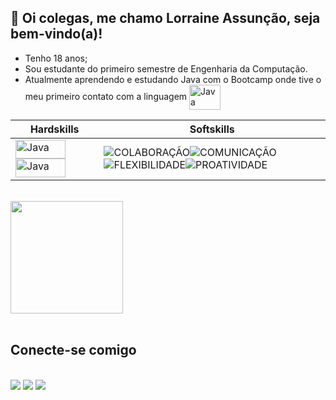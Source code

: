 ## 👋 Oi colegas, me chamo Lorraine Assunção, seja bem-vindo(a)!

- Tenho 18 anos;
- Sou estudante do primeiro semestre de Engenharia da Computação.
- Atualmente aprendendo e estudando Java com o Bootcamp onde tive o meu primeiro contato com a linguagem <img align="center" alt="Java" height="40" width="50" src="https://cdn.jsdelivr.net/gh/devicons/devicon/icons/java/java-original.svg" />

Hardskills| Softskills
---|---
<img align="center" alt="Java" height="30" width="80" src="https://img.shields.io/badge/Java-ED8B00?style=for-the-badge&logo=openjdk&logoColor=white" /> <img align="center" alt="Java" height="30" width="80" src="https://img.shields.io/badge/GIT-E44C30?style=for-the-badge&logo=git&logoColor=white" />|![COLABORAÇÃO](https://img.shields.io/badge/COLABORAÇÃO-ED1?style=for-the-badge&logo=java)![COMUNICAÇÃO](https://img.shields.io/badge/COMUNICAÇÃO-ED1?style=for-the-badge&logo=java)![FLEXIBILIDADE](https://img.shields.io/badge/FLEXIBILIDADE-ED1?style=for-the-badge&logo=java)![PROATIVIDADE](https://img.shields.io/badge/PROATIVIDADE-ED1?style=for-the-badge&logo=java)

<br>
<div>
  <img height="180em" src="https://github-readme-stats.vercel.app/api?username=lorraineassuncao&theme=bear"/>
</div>
<br>

## Conecte-se comigo
<br>
<div>
  <a href="https://instagram.com/lorraineassuncao" target="_blank"><img src="https://img.shields.io/badge/-Instagram-%23E4405F?style=for-the-badge&logo=instagram&logoColor=white" target="_blank"></a> 
  <a href="https://www.linkedin.com/in/lorraineassuncao" target="_blank"><img src="https://img.shields.io/badge/-LinkedIn-%230077B5?style=for-the-badge&logo=linkedin&logoColor=white" target="_blank"></a> 
  <a href="mailto:vitorialorraine49@gmail.com"><img src="https://img.shields.io/badge/-Gmail-%23333?style=for-the-badge&logo=gmail&logoColor=white" target="_blank"></a>
</div>
